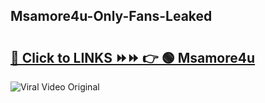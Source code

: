 
 ## Msamore4u-Only-Fans-Leaked

# <h2><a href="https://clipsfans.com/Msamore4u&ref=git">🔗 Click to LINKS ⏩⏩ 👉 🟢 Msamore4u </a></h2>

<a href="https://clipsfans.com/Msamore4u&ref=git" rel="nofollow" data-target="animated-image.originalLink"><img src="https://i.ibb.co.com/xMMVF88/686577567.gif" alt="Viral Video Original" style="max-width: 100%; display: inline-block;" data-target="animated-image.originalImage"></a>
